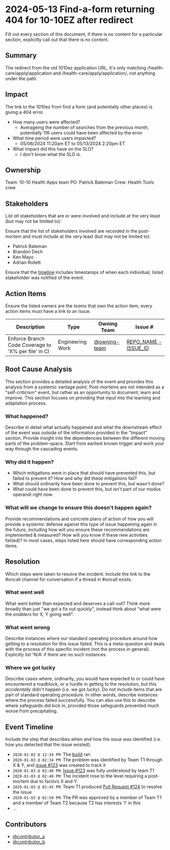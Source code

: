 # 2024-05-13 Find-a-form returning 404 for 10-10EZ after redirect

Fill out every section of this document, if there is no content for a particular section, explicitly call out that there is no content.

## Summary

The redirect from the old 1010ez application URL, it's only matching /health-care/apply/application and /health-care/apply/application/, not anything under the path. 
## Impact

 The link to the 1010ez from find a form (and potentially other places) is giving a 404 error.

- How many users were affected?
     - Averageing the number of searches from the previous month, potentially 116 users could have been affected by the error
- What time period were users impacted?
     - 05/06/2024 11:20am ET to 05/13/2024 2:20pm ET
- What impact did this have on the SLO?
     - I don't know what the SLO is.

## Ownership

Team: 10-10 Health Apps team
PO: Patrick Bateman
Crew: Health Tools crew

## Stakeholders

List _all_ stakeholders that are or were involved and include at the very least (but may not be limited to):

Ensure that the list of stakeholders involved are recorded in the post-mortem and must include at the very least (but may not be limited to):

- Patrick Bateman
- Brandon Dech
- Ken Mayo
- Adrian Rollett

Ensure that the [timeline](#event-timeline) includes timestamps of when each individual, listed stakeholder was notified of the event.

## Action Items

Ensure the listed owners are the _teams_ that own the action item, every action items must have a link to an issue.

| Description | Type | Owning Team | Issue # |
| --- | --- | --- | --- |
| Enforce Branch Code Coverage to 'X% per file' in CI | Engineering Work | [@owning-team](https://github.com/orgs/department-of-veterans-affairs/teams/owning-team) | [REPO_NAME - ISSUE_ID](https://github.com/department-of-veterans-affairs/${REPO_NAME}/issues/1) |

## Root Cause Analysis

This section provides a detailed analysis of the event and provides this analysis from a systemic vantage point. Post-mortems are not intended as a "self-criticism" event, but rather as an opportunity to document, learn and improve. This section focuses on providing that input into the learning and adaptation process.

### What happened?

Describe in detail what actually happened and what the downstream effect of the event was outside of the information provided in the "Impact" section. Provide insight into the dependencies between the different moving parts of the problem-space. Start from earliest known trigger and work your way through the cascading events.

### Why did it happen?

- Which mitigations were in place that should have prevented this, but failed to prevent it? How and why did these mitigations fail?
- What should ordinarily have been done to prevent this, but wasn't done?
- What could have been done to prevent this, but isn't part of our modus operandi right now.

### What will we change to ensure this doesn't happen again?

Provide recommendations and concrete plans of action of how you will provide a systemic defense against this type of issue happening again in the future, including how will you ensure these recommendations are implemented & measured? How will you know if these new activities fail(ed)? In most cases, steps listed here should have corresponding action items.

## Resolution

Which steps were taken to resolve the incident. Include the link to the #oncall channel for conversation if a thread in #oncall exists.

### What went well

What went better than expected and deserves a call-out? Think more broadly than just "we got a fix out quickly", instead think about "what were the _enablers_ for X, Y going well".

### What went wrong

Describe instances where our standard operating procedure around how getting to a resolution for this issue failed. This is a meta-question and deals with the process of this specific incident (not the process in general).
Explicitly list 'N/A' if there are no such instances.

### Where we got lucky

Describe cases where, ordinarily, you would have expected to or could have encountered a roadblock, or a hurdle in getting to the resolution, but this _accidentally_ didn't happen (i.e. we got _lucky_). Do not include items that are part of standard operating procedure. In other words, describe instances where the process failed successfully. You can also use this to describe where safeguards did kick in, provided those safeguards prevented much worse from precipitating.

## Event Timeline

Include the step that describes when and how the issue was identified (i.e. how you detected that the issue existed).

- `2020-01-02 @ 12:34 PM`: The [build](https://build.reference.url/details) ran
- `2020-01-03 @ 02:34 PM`: The problem was identified by Team T1 through X & Y, and [issue #123](https://github.com/department-of-veterans-affairs/${REPO_NAME}/issues/123) was created to track it
- `2020-01-03 @ 02:40 PM`: [Issue #123](https://github.com/department-of-veterans-affairs/${REPO_NAME}/issues/123) was fully understood by team T1
- `2020-01-03 @ 02:40 PM`: The incident rose to the level requiring a post-mortem due to factors X and Y.
- `2020-01-03 @ 02:45 PM`: Team T1 produced [Pull Request #124](https://github.com/department-of-veterans-affairs/${REPO_NAME}/pull/124) to resolve the issue
- `2020-01-03 @ 02:50 PM`: The PR was approved by a member of Team T1 and a member of Team T2 because T2 has interests 'I' in this
- ...

## Contributors

- [@contributor_a](https://github.com/@contributor_a)
- [@contributor_b](https://github.com/@contributor_b)
